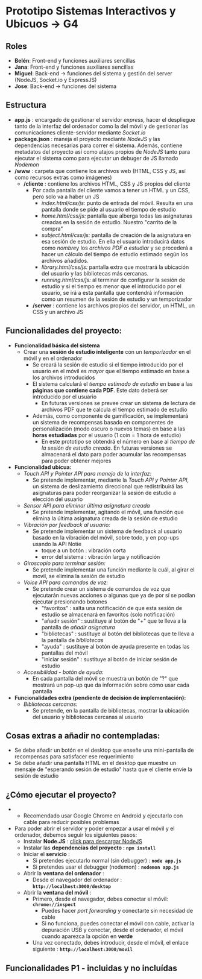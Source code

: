 # Prototipo Sistemas Interactivos y Ubicuos -> G4

## Roles

* **Belén**: Front-end y funciones auxiliares sencillas
* **Jana**: Front-end y funciones auxiliares sencillas
* **Miguel**: Back-end -> funciones del sistema y gestión del server (NodeJS, Socket.io y ExpressJS)
* **Jose**: Back-end -> funciones del sistema

## Estructura

* **app.js** : encargado de gestionar el servidor *express,* hacer el despliegue tanto de la interfaz del ordenador como la del móvil y de gestionar las comunicaciones cliente-servidor mediante *Socket.io*
* **package.json** : maneja el proyecto mediante *NodeJS* y las dependencias necesarias para correr el sistema. Además, contiene metadatos del proyecto así como atajos propios de *NodeJS* tanto para ejecutar el sistema como para ejecutar un debuger de JS llamado *Nodemon*
* **/www** : carpeta que contiene los archivos web (HTML, CSS y JS, así como recursos extras como imágenes)
  * **/cliente** : contiene los archivos HTML, CSS y JS propios del cliente
    * Por cada pantalla del cliente vamos a tener un HTML y un CSS, pero solo va a haber un JS
      * *index.html/css/js:* punto de entrada del móvil. Resulta en una pantalla donde se pide al usuario el tiempo de estudio
      * *home.html/css/js:* pantalla que alberga todas las asignaturas creadas en la sesión de estudio. Nuestro "carrito de la compra"
      * *subject.html/css/js:* pantalla de creación de la asignatura en esa sesión de estudio. En ella el usuario introducirá datos como *nombre*y los *archivos PDF a estudiar* y se procederá a hacer un cálculo del tiempo de estudio estimado según los archivos añadidos.
      * *library.html/css/js:* pantalla extra que mostrará la ubicación del usuario y las bibliotecas más cercanas.
      * *running.html/css/js:* al terminar de configurar la sesión de estudio y si el tiempo es menor que el introducido por el usuario, se irá a esta pantalla que contendrá información como un resumen de la sesión de estudio y un temporizador
    * **/server** : contiene los archivos propios del servidor, un HTML, un CSS y un archivo JS

## Funcionalidades del proyecto:

* **Funcionalidad básica del sistema**
  * Crear una **sesión de estudio inteligente** con un *temporizador* en el móvil y en el ordenador
    * Se creará la sesión de estudio si el tiempo introducido por el usuario en el móvil es *mayor* que el tiempo estimado en base a los archivos introducidos
    * El sistema calculará el *tiempo estimado de estudio* en base a las **páginas que contiene cada PDF**. Este dato deberá ser introducido por el usuario
      * En futuras versiones se prevee crear un sistema de lectura de archivos PDF que te calcula el tiempo estimado de estudio
    * Además, como componente de gamificación, se implementará un sistema de recompensas basado en componentes de personalización (modo oscuro o nuevos temas) en base a las **horas estudiadas** por el usuario (1 coin = 1 hora de estudio)
      * En este prototipo se obtendrá el número en base al *tiempo de la sesión de estudio creada*. En futuras versiones se almacenará el dato para poder acumular las recompensas para poder obtener mejores
* **Funcionalidad ubicua:**
  * *Touch API y Pointer API para manejo de la interfaz:*
    * Se pretende implementar, mediante la *Touch API y Pointer API*, un sistema de deslizamiento direccional que redistribuirá las asignaturas para poder reorganizar la sesión de estudio a elección del usuario
  * *Sensor API* *para eliminar última asignatura creada*
    * Se pretende implementar, agitando el móvil, una función que elimina la última asignatura creada de la sesión de estudio
  * *Vibración por feedback al usuario:*
    * Se pretende implementar un sistema de feedback al usuario basado en la vibración del móvil, sobre todo, y en pop-ups usando la API Notie
      * toque a un botón : vibración corta
      * error del sistema : vibración larga y notificación
  * *Giroscopio para terminar sesión:*
    * Se pretende implementar una función mediante la cuál, al girar el movil, se elimina la sesión de estudio
  * *Voice API* *para comandos de voz:*
    * Se pretende crear un sistema de comandos de voz que ejecutarán nuevas acciones o algunas que ya de por sí se podían ejecutar presionando botones
      * "favoritos" : salta una notificación de que esta sesión de estudio se almacenará en favoritos (solo notificación)
      * "añadir sesión" : sustituye al botón de "+" que te lleva a la pantalla de *añadir asignatura*
      * "bibliotecas" : sustituye al botón del bibliotecas que te lleva a la pantalla de *bibliotecas*
      * "ayuda" : sustituye al botón de ayuda presente en todas las pantallas del móvil
      * "iniciar sesión" : sustituye al botón de iniciar sesión de estudio
  * *Accesibilidad - botón de ayuda:*
    * En cada pantalla del móvil se muestra un botón de "?" que mostrará un pop-up que da información sobre cómo usar cada pantalla
* **Funcionalidades extra (pendiente de decisión de implementación):**
  * *Bibliotecas cercanas:*
    * Se pretende, en la pantalla de bibliotecas, mostrar la ubicación del usuario y bibliotecas cercanas al usuario

## **Cosas extras a añadir no contempladas:**

* Se debe añadir un botón en el desktop que enseñe una mini-pantalla de recompensas para satisfacer ese requerimiento
* Se debe añadir una pantalla HTML en el desktop que muestre un mensaje de "esperando sesión de estudio" hasta que el cliente envíe la sesión de estudio

## ¿Cómo ejecutar el proyecto?

* * Recomendado usar Google Chrome en Android y ejecutarlo con cable para reducir posibles problemas
* Para poder abrir el servidor y poder empezar a usar el móvil y el ordenador, debemos seguir los siguientes pasos:
  * Instalar **Node.JS** : [click para descargar NodeJS](https://nodejs.org/en/download)
  * Instalar las **dependencias del proyecto : `npm install`**
  * Iniciar el **servicio** :
    * Si pretendes ejecutarlo normal (sin debugger) : **`node app.js`**
    * Si pretendes usar el debugger (nodemon) : **`nodemon app.js`**
  * Abrir la **ventana del ordenador** :
    * Desde el navegador del ordenador : **`http://localhost:3000/desktop`**
  * Abrir la **ventana del móvil** :
    * Primero, desde el navegador, debes conectar el móvil: **`chrome://inspect`**
      * Puedes hacer *port forwarding* y conectarte sin necesidad de cable
      * Si no funciona, puedes conectar el móvil con cable, activar la depuración USB y conectar, desde el ordenador, el móvil cuando aparezca la opción en **verde**
    * Una vez conectado, debes introducir, desde el móvil, el enlace siguiente : **`http://localhost:3000/movil`**

## Funcionalidades P1 - incluidas y no incluídas
